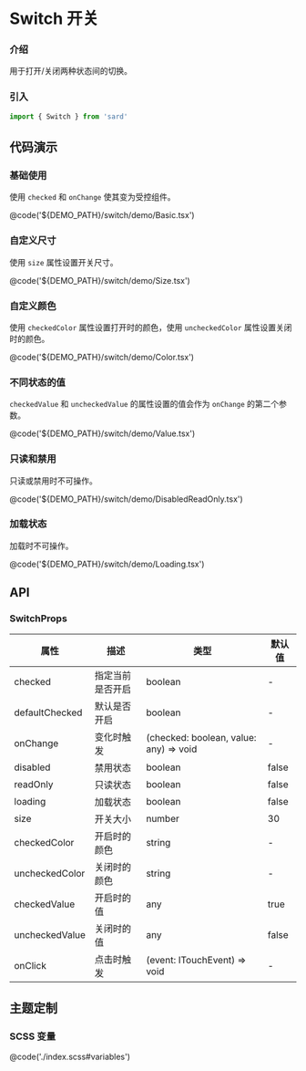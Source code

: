 # Switch 开关

### 介绍

用于打开/关闭两种状态间的切换。

### 引入

```ts
import { Switch } from 'sard'
```

## 代码演示

### 基础使用

使用 `checked` 和 `onChange` 使其变为受控组件。

@code('${DEMO_PATH}/switch/demo/Basic.tsx')

### 自定义尺寸

使用 `size` 属性设置开关尺寸。

@code('${DEMO_PATH}/switch/demo/Size.tsx')

### 自定义颜色

使用 `checkedColor` 属性设置打开时的颜色，使用 `uncheckedColor` 属性设置关闭时的颜色。

@code('${DEMO_PATH}/switch/demo/Color.tsx')

### 不同状态的值

`checkedValue` 和 `uncheckedValue` 的属性设置的值会作为 `onChange` 的第二个参数。

@code('${DEMO_PATH}/switch/demo/Value.tsx')

### 只读和禁用

只读或禁用时不可操作。

@code('${DEMO_PATH}/switch/demo/DisabledReadOnly.tsx')

### 加载状态

加载时不可操作。

@code('${DEMO_PATH}/switch/demo/Loading.tsx')

## API

### SwitchProps

| 属性           | 描述             | 类型                                   | 默认值 |
| -------------- | ---------------- | -------------------------------------- | ------ |
| checked        | 指定当前是否开启 | boolean                                | -      |
| defaultChecked | 默认是否开启     | boolean                                | -      |
| onChange       | 变化时触发       | (checked: boolean, value: any) => void | -      |
| disabled       | 禁用状态         | boolean                                | false  |
| readOnly       | 只读状态         | boolean                                | false  |
| loading        | 加载状态         | boolean                                | false  |
| size           | 开关大小         | number                                 | 30     |
| checkedColor   | 开启时的颜色     | string                                 | -      |
| uncheckedColor | 关闭时的颜色     | string                                 | -      |
| checkedValue   | 开启时的值       | any                                    | true   |
| uncheckedValue | 关闭时的值       | any                                    | false  |
| onClick        | 点击时触发       | (event: ITouchEvent) => void           | -      |

## 主题定制

### SCSS 变量

@code('./index.scss#variables')

